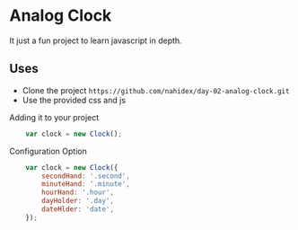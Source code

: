 # Analog Clock 
It just a fun project to learn javascript in depth. 

## Uses
- Clone the project `https://github.com/nahidex/day-02-analog-clock.git`
- Use the provided css and js
 
Adding it to your project

```javascript
    var clock = new Clock();    
```

Configuration Option 
```javascript
    var clock = new Clock({
        secondHand: '.second',
        minuteHand: '.minute',
        hourHand: '.hour',
        dayHolder: '.day',
        dateHlder: 'date',
    });    
```


